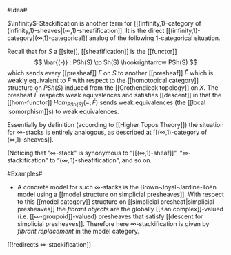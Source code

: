 #Idea#

$\infinity$-Stackification is another term for [[(infinity,1)-category of (infinity,1)-sheaves|(∞,1)-sheafification]]. It is the direct [[(infinity,1)-category|(∞,1)-categorical]] analog of the following 1-categorical situation.

Recall that for $S$ a [[site]], [[sheafification]] is the [[functor]]
$$
  \bar{(-)} : PSh(S) \to Sh(S) \hookrightarrow PSh(S)
$$
which sends every [[presheaf]] $F$ on $S$ to another [[presheaf]] $\bar F$ which is weakly equivalent to $F$ with respect to the [[homotopical category]] structure on $PSh(S)$ induced from the [[Grothendieck topology]] on $X$. The presheaf $\bar F$ respects weak equivalences and satisfies [[descent]] in that the [[hom-functor]] $Hom_{PSh(S)}(-,\bar F)$ sends weak equivalences (the [[local isomorphism]]s) to weak equivalences.

Essentially by definition (according to [[Higher Topos Theory]]) the situation for $\infty$-stacks is entirely analogous, as described at [[(∞,1)-category of (∞,1)-sheaves]].

(Noticing that “$\infty$-stack" is synonymous to “[[(∞,1)-sheaf]]", “$\infty$-stackification" to “$(\infty,1)$-sheafification", and so on.

#Examples#

* A concrete model for such $\infty$-stacks is the Brown-Joyal-Jardine-To&euml;n model using a [[model structure on simplicial presheaves]]. With respect to this [[model category]] structure on [[simplicial presheaf|simplicial presheaves]] the _fibrant objects_
are the globally [[Kan complex]]-valued (i.e. [[∞-groupoid]]-valued) presheaves that satisfy [[descent for simplicial presheaves]]. Therefore here $\infty$-stackification is given by _fibrant replacement_ in the model category.

[[!redirects ∞-stackification]]